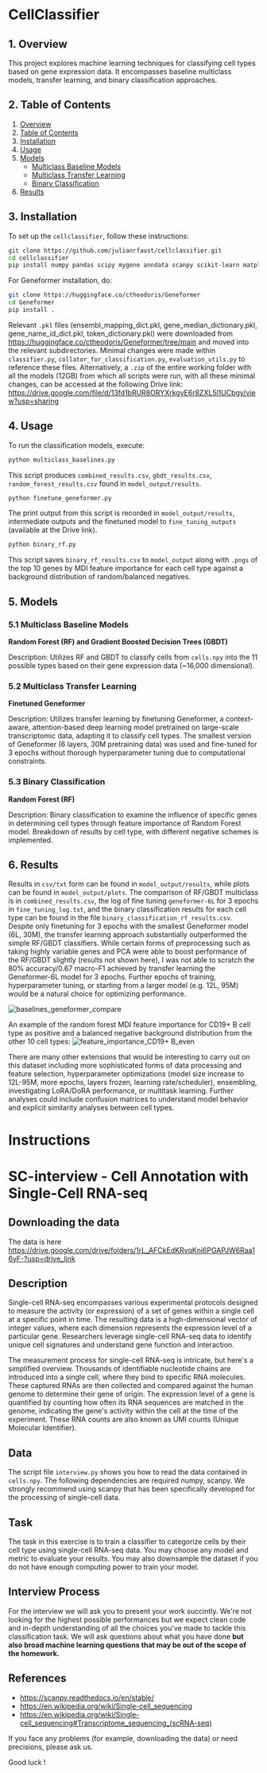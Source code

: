 # CellClassifier

## 1. Overview
This project explores machine learning techniques for classifying cell types based on gene expression data. It encompasses baseline multiclass models, transfer learning, and binary classification approaches.

## 2. Table of Contents
1. [Overview](#1-overview)
2. [Table of Contents](#2-table-of-contents)
3. [Installation](#3-installation)
4. [Usage](#4-usage)
5. [Models](#5-models)
   - [Multiclass Baseline Models](#51-multiclass-baseline-models)
   - [Multiclass Transfer Learning](#52-multiclass-transfer-learning)
   - [Binary Classification](#53-binary-classification)
6. [Results](#6-results)

## 3. Installation
To set up the `cellclassifier`, follow these instructions:

```bash
git clone https://github.com/julianrfaust/cellclassifier.git
cd cellclassifier
pip install numpy pandas scipy mygene anndata scanpy scikit-learn matplotlib seaborn tqdm
```

For Geneformer installation, do:

```bash
git clone https://huggingface.co/ctheodoris/Geneformer
cd Geneformer
pip install .
```

Relevant `.pkl` files (ensembl_mapping_dict.pkl, gene_median_dictionary.pkl, gene_name_id_dict.pkl, token_dictionary.pkl) were downloaded from https://huggingface.co/ctheodoris/Geneformer/tree/main and moved into the relevant subdirectories. Minimal changes were made within `classifier.py`, `collator_for_classification.py`, `evaluation_utils.py` to reference these files. Alternatively, a `.zip` of the entire working folder with all the models (12GB) from which all scripts were run, with all these minimal changes, can be accessed at the following Drive link: https://drive.google.com/file/d/13fd1bRUR8ORYXrkgyE6r8ZXL5l1UCbgy/view?usp=sharing

## 4. Usage
To run the classification models, execute:

```bash
python multiclass_baselines.py
```
This script produces `combined_results.csv`, `gbdt_results.csv`, `random_forest_results.csv` found in `model_output/results`.

```bash
python finetune_geneformer.py
```
The print output from this script is recorded in `model_output/results`, intermediate outputs and the finetuned model to `fine_tuning_outputs` (available at the Drive link). 

```bash
python binary_rf.py
```
This script saves `binary_rf_results.csv` to `model_output` along with `.pngs` of the top 10 genes by MDI feature importance for each cell type against a background distribution of random/balanced negatives.

## 5. Models

### 5.1 Multiclass Baseline Models
**Random Forest (RF) and Gradient Boosted Decision Trees (GBDT)**

Description: Utilizes RF and GBDT to classify cells from `cells.npy` into the 11 possible types based on their gene expression data (~16,000 dimensional).

### 5.2 Multiclass Transfer Learning
**Finetuned Geneformer**

Description: Utilizes transfer learning by finetuning Geneformer, a context-aware, attention-based deep learning model pretrained on large-scale transcriptomic data, adapting it to classify cell types. The smallest version of Geneformer (6 layers, 30M pretraining data) was used and fine-tuned for 3 epochs without thorough hyperparameter tuning due to computational constraints.

### 5.3 Binary Classification
**Random Forest (RF)**

Description: Binary classification to examine the influence of specific genes in determining cell types through feature importance of Random Forest model. Breakdown of results by cell type, with different negative schemes is implemented.

## 6. Results
Results in `csv/txt` form can be found in `model_output/results`, while plots can be found in `model_output/plots`. The comparison of RF/GBDT multiclass is in `combined_results.csv`, the log of fine tuning `geneformer-6L` for 3 epochs in `fine_tuning_log.txt`, and the binary classification results for each cell type can be found in the file `binary_classification_rf_results.csv`. Despite only finetuning for 3 epochs with the smallest Geneformer model (6L, 30M), the transfer learning approach substantially outperformed the simple RF/GBDT classifiers. While certain forms of preprocessing such as taking highly variable genes and PCA were able to boost performance of the RF/GBDT slightly (results not shown here), I was not able to scratch the 80% accuracy/0.67 macro-F1 achieved by transfer learning the Geneformer-6L model for 3 epochs. Further epochs of training, hyperparameter tuning, or starting from a larger model (e.g. 12L, 95M) would be a natural choice for optimizing performance.

![baselines_geneformer_compare](https://github.com/user-attachments/assets/70dd6031-f534-4904-87e3-b84eb2f922a5)

An example of the random forest MDI feature importance for CD19+ B cell type as positive and a balanced negative background distribution from the other 10 cell types:
![feature_importance_CD19+ B_even](https://github.com/user-attachments/assets/8b0ab0d0-ef74-455e-b992-9fa0250dae10)

There are many other extensions that would be interesting to carry out on this dataset including more sophisticated forms of data processing and feature selection, hyperparameter optimizations (model size increase to 12L-95M, more epochs, layers frozen, learning rate/scheduler), ensembling, investigating LoRA/DoRA performance, or multitask learning. Further analyses could include confusion matrices to understand model behavior and explicit similarity analyses between cell types.

# Instructions
# SC-interview - Cell Annotation with Single-Cell RNA-seq

## Downloading the data

The data is here https://drive.google.com/drive/folders/1rL_AFCkEdKRvqKnj6PGAPJW6Raa16yF-?usp=drive_link

## Description

Single-cell RNA-seq encompasses various experimental protocols designed to measure the activity (or expression) of a set of genes within a single cell at a specific point in time. The resulting data is a high-dimensional vector of integer values, where each dimension represents the expression level of a particular gene. Researchers leverage single-cell RNA-seq data to identify unique cell signatures and understand gene function and interaction.

The measurement process for single-cell RNA-seq is intricate, but here's a simplified overview. Thousands of identifiable nucleotide chains are introduced into a single cell, where they bind to specific RNA molecules. These captured RNAs are then collected and compared against the human genome to determine their gene of origin. The expression level of a gene is quantified by counting how often its RNA sequences are matched in the genome, indicating the gene's activity within the cell at the time of the experiment. These RNA counts are also known as UMI counts (Unique Molecular Identifier).

## Data

The script file `interview.py` shows you how to read the data contained in `cells.npy`. The following dependencies are required numpy, scanpy. We strongly recommend using scanpy that has been specifically developed for the processing of single-cell data.

## Task

The task in this exercise is to train a classifier to categorize cells by their cell type using single-cell RNA-seq data. You may choose any model and metric to evaluate your results. You may also downsample the dataset if you do not have enough computing power to train your model. 

## Interview Process

For the interview we will ask you to present your work succintly. We're not looking for the highest possible performances but we expect clean code and in-depth understanding of all the choices you've made to tackle this classification task. We will ask questions about what you have done **but also broad machine learning questions that may be out of the scope of the homework.**

## References

- https://scanpy.readthedocs.io/en/stable/
- https://en.wikipedia.org/wiki/Single-cell_sequencing
- https://en.wikipedia.org/wiki/Single-cell_sequencing#Transcriptome_sequencing_(scRNA-seq)

If you face any problems (for example, downloading the data) or need precisions, please ask us. 

Good luck ! 



